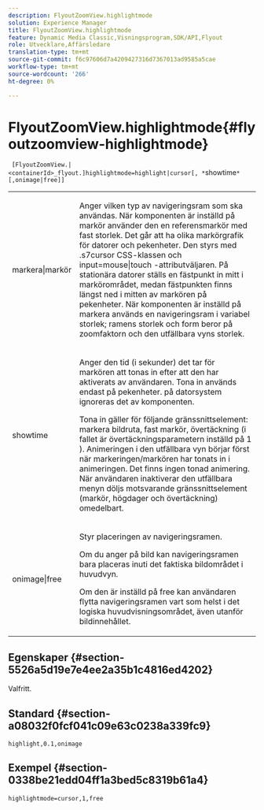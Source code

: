 ```yaml
---
description: FlyoutZoomView.highlightmode
solution: Experience Manager
title: FlyoutZoomView.highlightmode
feature: Dynamic Media Classic,Visningsprogram,SDK/API,Flyout
role: Utvecklare,Affärsledare
translation-type: tm+mt
source-git-commit: f6c97606d7a4209427316d7367013ad9585a5cae
workflow-type: tm+mt
source-wordcount: '266'
ht-degree: 0%

---
```



# FlyoutZoomView.highlightmode{#flyoutzoomview-highlightmode}

` [FlyoutZoomView.|<containerId>_flyout.]highlightmode=highlight|cursor[, *`showtime`*[,onimage|free]]`

<table id="table_C6F4C663099F40698874731590A22924"> 
 <tbody> 
  <tr> 
   <td colname="col1"> <p> <span class="codeph"> markera|markör  </span> </p> </td> 
   <td colname="col2"> <p> Anger vilken typ av navigeringsram som ska användas. När komponenten är inställd på <span class="codeph"> markör </span> använder den en referensmarkör med fast storlek. Det går att ha olika markörgrafik för datorer och pekenheter. Den styrs med <span class="codeph"> .s7cursor </span> CSS-klassen och <span class="codeph"> input=mouse|touch </span>-attributväljaren. På stationära datorer ställs en fästpunkt in mitt i markörområdet, medan fästpunkten finns längst ned i mitten av markören på pekenheter. När komponenten är inställd på <span class="codeph"> markera </span> används en navigeringsram i variabel storlek; ramens storlek och form beror på zoomfaktorn och den utfällbara vyns storlek. </p> </td> 
  </tr> 
  <tr> 
   <td colname="col1"> <p> <span class="codeph"> <span class="varname"> showtime  </span> </span> </p> </td> 
   <td colname="col2"> <p> Anger den tid (i sekunder) det tar för markören att tonas in efter att den har aktiverats av användaren. Tona in används endast på pekenheter. på datorsystem ignoreras det av komponenten. </p> <p>Tona in gäller för följande gränssnittselement: markera bildruta, fast markör, övertäckning (i fallet <span class="codeph"> är övertäckningsparametern </span> inställd på <span class="codeph"> 1 </span>). Animeringen i den utfällbara vyn börjar först när markeringen/markören har tonats in i animeringen. Det finns ingen tonad animering. När användaren inaktiverar den utfällbara menyn döljs motsvarande gränssnittselement (markör, högdager och övertäckning) omedelbart. </p> </td> 
  </tr> 
  <tr> 
   <td colname="col1"> <p> <span class="codeph"> onimage|free  </span> </p> </td> 
   <td colname="col2"> <p> Styr placeringen av navigeringsramen. </p> <p>Om du anger <span class="codeph"> på bild </span> kan navigeringsramen bara placeras inuti det faktiska bildområdet i huvudvyn. </p> <p>Om den är inställd på <span class="codeph"> free </span> kan användaren flytta navigeringsramen vart som helst i det logiska huvudvisningsområdet, även utanför bildinnehållet. </p> </td> 
  </tr> 
 </tbody> 
</table>

## Egenskaper {#section-5526a5d19e7e4ee2a35b1c4816ed4202}

Valfritt.

## Standard {#section-a08032f0fcf041c09e63c0238a339fc9}

`highlight,0.1,onimage`

## Exempel {#section-0338be21edd04ff1a3bed5c8319b61a4}

`highlightmode=cursor,1,free`
